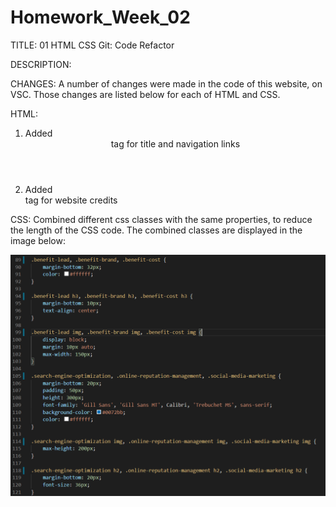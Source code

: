 # Homework_Week_02

TITLE: 01 HTML CSS Git: Code Refactor

DESCRIPTION:

CHANGES:
A number of changes were made in the code of this website, on VSC. Those changes are listed below for each of HTML and CSS.

HTML: 
1. Added <header> tag for title and navigation links
2. Added <footer> tag for website credits

CSS:
Combined different css classes with the same properties, to reduce the length of the CSS code. The combined classes are displayed in the image below:

<img src="Assets/Screenshot of CSS Code.PNG">



